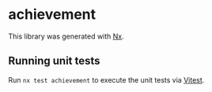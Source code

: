 # achievement

This library was generated with [Nx](https://nx.dev).

## Running unit tests

Run `nx test achievement` to execute the unit tests via [Vitest](https://vitest.dev/).
